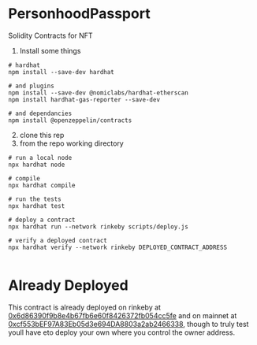 # PersonhoodPassport

Solidity Contracts for NFT 

1. Install some things

```
# hardhat
npm install --save-dev hardhat

# and plugins
npm install --save-dev @nomiclabs/hardhat-etherscan
npm install hardhat-gas-reporter --save-dev

# and dependancies
npm install @openzeppelin/contracts

```

2. clone this rep
3. from the repo working directory

```
# run a local node
npx hardhat node

# compile
npx hardhat compile

# run the tests
npx hardhat test

# deploy a contract
npx hardhat run --network rinkeby scripts/deploy.js

# verify a deployed contract
npx hardhat verify --network rinkeby DEPLOYED_CONTRACT_ADDRESS 


```


# Already Deployed

This contract is already deployed on rinkeby at [0x6d86390f9b8e4b67fb6e60f8426372fb054cc5fe](https://rinkeby.etherscan.io/address/0x6d86390f9b8e4b67fb6e60f8426372fb054cc5fe#code) and on mainnet at [0xcf553bEF97A83Eb05d3e694DA8803a2ab2466338](https://etherscan.io/address/0xcf553bEF97A83Eb05d3e694DA8803a2ab2466338), though to truly test youll have eto deploy your own where you control the owner address.
